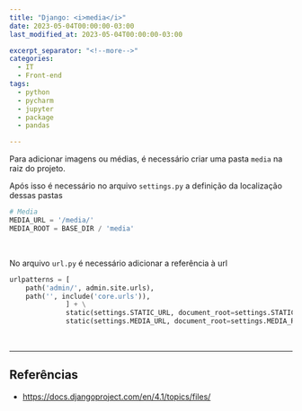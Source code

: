 ```yaml
---
title: "Django: <i>media</i>"
date: 2023-05-04T00:00:00-03:00
last_modified_at: 2023-05-04T00:00:00-03:00

excerpt_separator: "<!--more-->"
categories:
  - IT
  - Front-end
tags:
  - python
  - pycharm
  - jupyter
  - package
  - pandas

---
```


Para adicionar imagens ou médias, é necessário criar uma pasta `media` na raiz do projeto.

Após isso é necessário no arquivo `settings.py` a definição da localização dessas pastas

```python
# Media
MEDIA_URL = '/media/'
MEDIA_ROOT = BASE_DIR / 'media'
```

<br>

No arquivo `url.py` é necessário adicionar a referência à url

```python
urlpatterns = [
    path('admin/', admin.site.urls),
    path('', include('core.urls')),
              ] + \
              static(settings.STATIC_URL, document_root=settings.STATIC_ROOT) + \
              static(settings.MEDIA_URL, document_root=settings.MEDIA_ROOT)
```

<br>

---

## Referências

- https://docs.djangoproject.com/en/4.1/topics/files/
